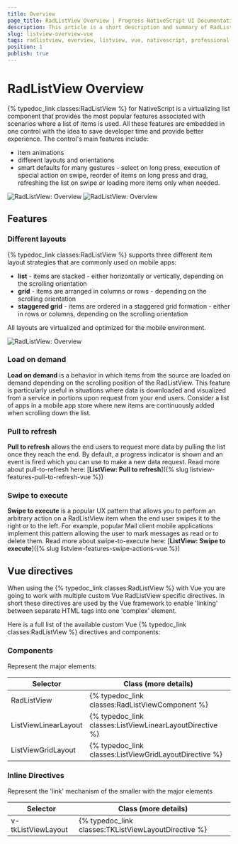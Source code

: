 ```yaml
---
title: Overview
page_title: RadListView Overview | Progress NativeScript UI Documentation
description: This article is a short description and summary of RadListView's features.
slug: listview-overview-vue
tags: radlistview, overview, listview, vue, nativescript, professional, ui
position: 1
publish: true
---
```


# RadListView Overview

{% typedoc_link classes:RadListView %} for NativeScript is a virtualizing list component that provides the most popular features associated with scenarios where a list of items is used. All these features are embedded in one control with the idea to save developer time and provide better experience. The control's main features include:

* item animations
* different layouts and orientations
* smart defaults for many gestures - select on long press, execution of special action on swipe, reorder of items on long press and drag, refreshing the list on swipe or loading more items only when needed.

![RadListView: Overview](../../../ui/img/ns_ui/list-view-overview_2.png "iOS") ![RadListView: Overview](../../../ui/img/ns_ui/list-view-overview_3.png "iOS")

## Features

### Different layouts

{% typedoc_link classes:RadListView %} supports three different item layout strategies that are commonly used on mobile apps:

* **list** - items are stacked - either horizontally or vertically, depending on the scrolling orientation
* **grid** - items are arranged in columns or rows - depending on the scrolling orientation
* **staggered grid** - items are ordered in a staggered grid formation - either in rows or columns, depending on the scrolling orientation

All layouts are virtualized and optimized for the mobile environment.

![RadListView: Overview](../../../ui/img/ns_ui/list-view-overview_1.png "Android")

### Load on demand

**Load on demand** is a behavior in which items from the source are loaded on demand depending on the scrolling position of the RadListView. This feature is particularly useful in situations where data is downloaded and visualized from a service in portions upon request from your end users. Consider a list of apps in a mobile app store where new items are continuously added when scrolling down the list.

### Pull to refresh

**Pull to refresh** allows the end users to request more data by pulling the list once they reach the end. By default, a progress indicator is shown and an event is fired which you can use to make a new data request. Read more about pull-to-refresh here: [**ListView: Pull to refresh**]({% slug listview-features-pull-to-refresh-vue %})

### Swipe to execute

**Swipe to execute** is a popular UX pattern that allows you to perform an arbitrary action on a RadListView item when the end user swipes it to the right or to the left. For example, popular Mail client mobile applications implement this pattern allowing the user to mark messages as read or to delete them. Read more about swipe-to-execute here: [**ListView: Swipe to execute**]({% slug listview-features-swipe-actions-vue %})

## Vue directives

When using the {% typedoc_link classes:RadListView %} with Vue you are going to work with multiple custom Vue RadListView specific directives. In short these directives are used by the Vue framework to enable 'linking' between separate HTML tags into one 'complex' element.

Here is a full list of the available custom Vue {% typedoc_link classes:RadListView %} directives and components:

### Components

Represent the major elements:

| Selector             | Class (more details)                                     |
|----------------------|----------------------------------------------------------|
| RadListView          | {% typedoc_link classes:RadListViewComponent %}          |
| ListViewLinearLayout | {% typedoc_link classes:ListViewLinearLayoutDirective %} |
| ListViewGridLayout   | {% typedoc_link classes:ListViewGridLayoutDirective %}   |

### Inline Directives

Represent the 'link' mechanism of the smaller with the major elements

| Selector          | Class (more details)                                  |
|-------------------|-------------------------------------------------------|
| v-tkListViewLayout | {% typedoc_link classes:TKListViewLayoutDirective %} |
